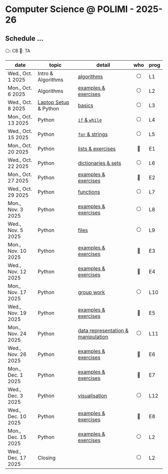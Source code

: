 # Computer Science @ POLIMI - 2025-26

## Schedule ...

:white_circle:: CB
:large_blue_circle:: TA


| **date**           | **topic**                | **detail**            | **who** | **prog**|
| ------------------ | ------------------------ | --------------------- |:-------:| ------- |
| Wed., Oct.  1 2025 | Intro & Algorithms       | [algorithms](./calendario/20251001.md)                    | :white_circle:        | L1    |
| Mon., Oct.  6 2025 | Algorithms               | [examples & exercises](./calendario/20251006.md)          | :white_circle:        | L2    |
| Wed., Oct.  8 2025 | [Laptop Setup](./devicesetup.md) & Python           | [basics](./calendario/20251008.md)                        | :white_circle:        | L3    |
| Mon., Oct. 13 2025 | Python                   | [`if` & `while`](./calendario/20251013.md)                | :white_circle:        | L4    |
| Wed., Oct. 15 2025 | Python                   | [`for` & strings](./calendario/20251015.md)          | :white_circle:        | L5    |
| Mon., Oct. 20 2025 | Python                   | [lists & exercises](./calendario/20251020.md)          | :large_blue_circle:   | E1    |
| Wed., Oct. 22 2025 | Python                   | [dictionaries & sets](./calendario/20251022.md)          | :white_circle:        | L6    |
| Mon., Oct. 27 2025 | Python                   | [examples & exercises](./calendario/20251027.md)          | :large_blue_circle:   | E2    |
| Wed., Oct. 29 2025 | Python                   | [functions](./calendario/20251029.md)          | :white_circle:        | L7    |
| Mon., Nov.  3 2025 | Python                   | [examples & exercises](./calendario/20251103.md)          | :white_circle:        | L8    |
| Wed., Nov.  5 2025 | Python                   | [files](./calendario/20251105.md)          | :white_circle:        | L9    |
| Mon., Nov. 10 2025 | Python                   | [examples & exercises](./calendario/20251110.md)          | :large_blue_circle:   | E3    |
| Wed., Nov. 12 2025 | Python                   | [examples & exercises](./calendario/20251112.md)          | :large_blue_circle:   | E4    |
| Mon., Nov. 17 2025 | Python                   | [group work](./calendario/20251117.md)          | :white_circle:        | L10    |
| Wed., Nov. 19 2025 | Python                   | [examples & exercises](./calendario/20251119.md)          | :large_blue_circle:   | E5    |
| Mon., Nov. 24 2025 | Python                   | [data representation & manipulation](./calendario/20251124.md)          | :white_circle:        | L11    |
| Wed., Nov. 26 2025 | Python                   | [examples & exercises](./calendario/20251126.md)          | :large_blue_circle:   | E6    |
| Mon., Dec.  1 2025 | Python                   | [examples & exercises](./calendario/20251201.md)          | :large_blue_circle:   | E7    |
| Wed., Dec.  3 2025 | Python                   | [visualisation](./calendario/20251203.md)                 | :white_circle:        | L12    |
| Wed., Dec. 10 2025 | Python                   | [examples & exercises](./calendario/20251210.md)          | :large_blue_circle:   | E8    |
| Mon., Dec. 15 2025 | Python                   | [examples & exercises](./calendario/20251215.md)          | :white_circle:        | L2    |
| Wed., Dec. 17 2025 | Closing                  |                                                           | :white_circle:        | L2    |
